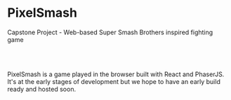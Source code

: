 # PixelSmash
Capstone Project - Web-based Super Smash Brothers inspired fighting game

<br><br>

PixelSmash is a game played in the browser built with React and PhaserJS. It's at the early stages of development but we hope to have an early build ready and hosted soon.